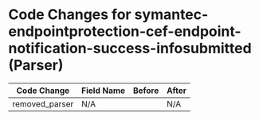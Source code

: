 # Code Changes for symantec-endpointprotection-cef-endpoint-notification-success-infosubmitted (Parser)

| Code Change | Field Name | Before | After |
|-------------|------------|--------|-------|
| removed_parser | N/A |  | N/A |